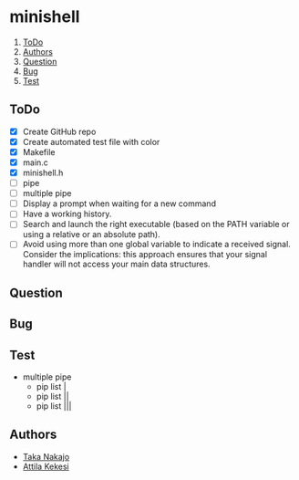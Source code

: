 # minishell
1. [ToDo](#todo)
1. [Authors](#authors)
1. [Question](#question)
1. [Bug](#bug)
1. [Test](#test)

## ToDo

- [x] Create GitHub repo
- [x] Create automated test file with color
- [x] Makefile
- [x] main.c
- [x] minishell.h
- [ ] pipe
- [ ] multiple pipe
- [ ] Display a prompt when waiting for a new command
- [ ] Have a working history.
- [ ] Search and launch the right executable (based on the PATH variable or using a relative or an absolute path).
- [ ] Avoid using more than one global variable to indicate a received signal. Consider the implications: this approach ensures that your signal handler will not access your main data structures.

## Question

## Bug

## Test
- multiple pipe
    - pip list |
    - pip list ||
    - pip list |||

## Authors
- [Taka Nakajo](https://github.com/tnakajo42)
- [Attila Kekesi](https://github.com/akekesi)
